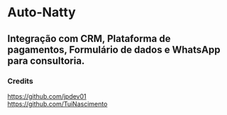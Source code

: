 # Auto-Natty
            
</pre>


## Integração com CRM, Plataforma de pagamentos, Formulário de dados e WhatsApp para consultoria.

### Credits
https://github.com/jpdev01
<br>
https://github.com/TuiNascimento
